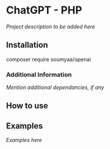 # ChatGPT - PHP
*Project description to be added here*

## Installation

composer require soumyaa/openai

### Additional Information
*Mention additional dependancies, if any*

## How to use


## Examples
*Examples here*